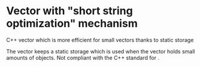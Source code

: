 # Vector with "short string optimization" mechanism
C++ vector which is more efficient for small vectors thanks to static storage

The vector keeps a static storage which is used when the vector holds small amounts of objects. Not compliant with the C++ standard for <vector>.
